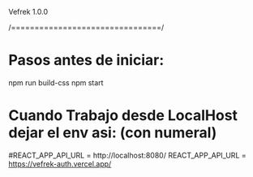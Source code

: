 Vefrek 1.0.0

/================================/

# Pasos antes de iniciar:

npm run build-css
npm start

# Cuando Trabajo desde LocalHost dejar el env asi: (con numeral)
#REACT_APP_API_URL = http://localhost:8080/
REACT_APP_API_URL = https://vefrek-auth.vercel.app/
